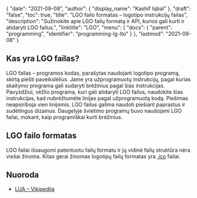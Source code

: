 {
  "date": "2021-09-08",
  "author": {
    "display_name": "Kashif Iqbal"
},
  "draft": "false",
  "toc": true,
  "title": "LGO failo formatas – logotipo instrukcijų failas",
  "description": "Sužinokite apie LGO failų formatą ir API, kurios gali kurti ir atidaryti LGO failus.",
  "linktitle": "LGO",
  "menu": {
    "docs": {
      "parent": "programming",
      "identifier": "programming-lg-lto"
}
},
  "lastmod": "2021-09-08"
}

## Kas yra LGO failas?

LGO failas – programos kodas, parašytas naudojant logotipo programą, skirtą piešti paveikslėlius. Jame yra užprogramuotų instrukcijų, pagal kurias skaitymo programa gali sudaryti brėžinius pagal šias instrukcijas. Pavyzdžiui, vėžlio programa, kuri gali atidaryti LGO failus, naudokite šias instrukcijas, kad nubrėžtumėte linijas pagal užprogramuotą kodą. Piešimas neapsiriboja vien linijomis. LGO failus galima naudoti piešiant paprastus ir sudėtingus dizainus. Daugelyje švietimo programų buvo naudojami LGO failai, mokant, kaip programiškai kurti brėžinius.

## LGO failo formatas

LGO failai išsaugomi patentuotu failų formatu ir jų vidinė failų struktūra nėra viešai žinoma. Kitas gerai žinomas logotipų failų formatas yra [.ico](/image/ico/) failai.

## Nuoroda ##

* [LUA – Vikipedija](https://en.wikipedia.org/wiki/Lua_(programming_language))


